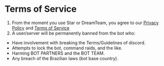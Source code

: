# Terms of Service
1. From the moment you use Star or DreamTeam, you agree to our [Privacy Policy](https://github.com/stardiscordbot/legal/blob/main/Privacy.md) and [Terms of Service](https://github.com/stardiscordbot/legal/blob/main/TOS.md)
2. A user/server will be permanently banned from the bot who:
- Have involvement with breaking the Terms/Guidelines of discord.
- Attempts to lock the bot, command raids, and the like.
- Harming BOT PARTNERS and the BOT TEAM.
- Any breach of the Brazilian laws (bot base country).
